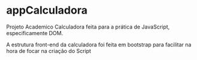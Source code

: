 # appCalculadora
Projeto Academico
Calculadora feita para a prática de JavaScript, especificamente DOM.

A estrutura front-end da calculadora foi feita em bootstrap para facilitar na hora de focar na criação do Script
